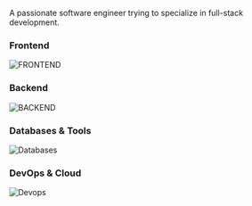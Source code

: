 A passionate software engineer trying to specialize in full-stack development.

### Frontend
![FRONTEND](https://skillicons.dev/icons?i=html,css,js,ts,bootstrap,tailwind,react,nextjs,electron)

### Backend
![BACKEND](https://skillicons.dev/icons?i=java,kotlin,spring,nodejs,express,python)

### Databases & Tools
![Databases](https://skillicons.dev/icons?i=mongodb,postgresql,graphql,prisma,postman,mysql)

### DevOps & Cloud
![Devops](https://skillicons.dev/icons?i=git,azure,vercel,netlify,heroku)
